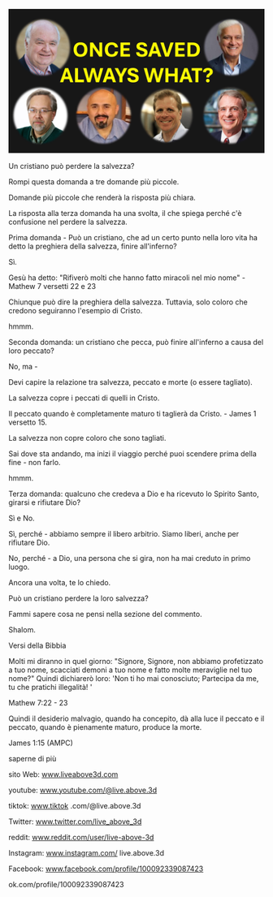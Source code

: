 ![Video cover image](../cover.jpg "cover photo")

Un cristiano può perdere la salvezza?

Rompi questa domanda a tre domande più piccole.

Domande più piccole che renderà la risposta più chiara.

La risposta alla terza domanda ha una svolta, il che spiega perché c'è confusione nel perdere la salvezza.

Prima domanda - Può un cristiano, che ad un certo punto nella loro vita ha detto la preghiera della salvezza, finire all'inferno?

Sì.

Gesù ha detto: "Rifiverò molti che hanno fatto miracoli nel mio nome" - Mathew 7 versetti 22 e 23

Chiunque può dire la preghiera della salvezza. Tuttavia, solo coloro che credono seguiranno l'esempio di Cristo.

hmmm.

Seconda domanda: un cristiano che pecca, può finire all'inferno a causa del loro peccato?

No, ma -

Devi capire la relazione tra salvezza, peccato e morte (o essere tagliato).

La salvezza copre i peccati di quelli in Cristo.

Il peccato quando è completamente maturo ti taglierà da Cristo. - James 1 versetto 15.

La salvezza non copre coloro che sono tagliati.

Sai dove sta andando, ma inizi il viaggio perché puoi scendere prima della fine - non farlo.

hmmm.

Terza domanda: qualcuno che credeva a Dio e ha ricevuto lo Spirito Santo, girarsi e rifiutare Dio?

Sì e No.

Sì, perché - abbiamo sempre il libero arbitrio. Siamo liberi, anche per rifiutare Dio.

No, perché - a Dio, una persona che si gira, non ha mai creduto in primo luogo.

Ancora una volta, te lo chiedo.

Può un cristiano perdere la loro salvezza?

Fammi sapere cosa ne pensi nella sezione del commento.

Shalom.


Versi della Bibbia

Molti mi diranno in quel giorno: "Signore, Signore, non abbiamo profetizzato a tuo nome, scacciati demoni a tuo nome e fatto molte meraviglie nel tuo nome?" Quindi dichiarerò loro: 'Non ti ho mai conosciuto; Partecipa da me, tu che pratichi illegalità! '

Mathew 7:22 - 23

Quindi il desiderio malvagio, quando ha concepito, dà alla luce il peccato e il peccato, quando è pienamente maturo, produce la morte.

James 1:15 (AMPC)

saperne di più


sito Web: www.liveabove3d.com

youtube: www.youtube.com/@live.above.3d

tiktok: www.tiktok .com/@live.above.3d

Twitter: www.twitter.com/live_above_3d

reddit: www.reddit.com/user/live-above-3d

Instagram: www.instagram.com/ live.above.3d

Facebook: www.facebook.com/profile/100092339087423

ok.com/profile/100092339087423




